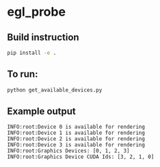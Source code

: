 # egl_probe

## Build instruction

```bash
pip install -e .
```

## To run:

```bash
python get_available_devices.py
```

## Example output

```
INFO:root:Device 0 is available for rendering
INFO:root:Device 1 is available for rendering
INFO:root:Device 2 is available for rendering
INFO:root:Device 3 is available for rendering
INFO:root:Graphics Devices: [0, 1, 2, 3]
INFO:root:Graphics Device CUDA Ids: [3, 2, 1, 0]
```

